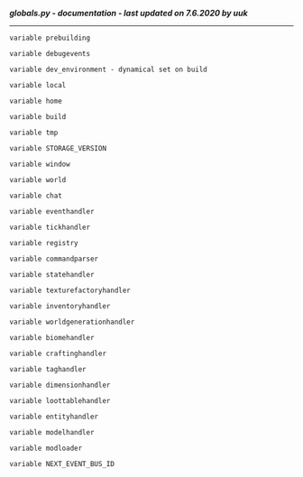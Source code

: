 ***globals.py - documentation - last updated on 7.6.2020 by uuk***
___

    variable prebuilding

    variable debugevents

    variable dev_environment - dynamical set on build

    variable local

    variable home

    variable build

    variable tmp

    variable STORAGE_VERSION

    variable window

    variable world

    variable chat

    variable eventhandler

    variable tickhandler

    variable registry

    variable commandparser

    variable statehandler

    variable texturefactoryhandler

    variable inventoryhandler

    variable worldgenerationhandler

    variable biomehandler

    variable craftinghandler

    variable taghandler

    variable dimensionhandler

    variable loottablehandler

    variable entityhandler

    variable modelhandler

    variable modloader

    variable NEXT_EVENT_BUS_ID